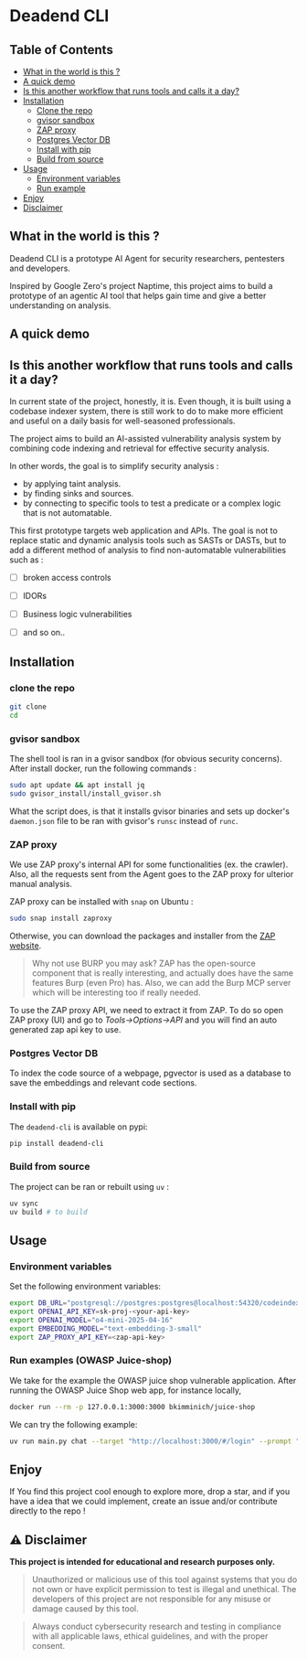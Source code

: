 # Deadend CLI 

## Table of Contents

- [What in the world is this ?](#what-in-the-world-is-this-)
- [A quick demo](#a-quick-demo)
- [Is this another workflow that runs tools and calls it a day?](#is-this-another-workflow-that-runs-tools-and-calls-it-a-day)
- [Installation](#installation)
  - [Clone the repo](#clone-the-repo)
  - [gvisor sandbox](#gvisor-sandbox)
  - [ZAP proxy](#zap-proxy)
  - [Postgres Vector DB](#postgres-vector-db)
  - [Install with pip](#install-with-pip)
  - [Build from source](#build-from-source)
- [Usage](#usage)
  - [Environment variables](#environment-variables)
  - [Run example](#run-examples-owasp-juice-shop)
- [Enjoy](#enjoy)
- [Disclaimer](#️-disclaimer)

## What in the world is this ? 
Deadend CLI is a prototype AI Agent for security researchers, pentesters and developers. 

Inspired by Google Zero's project Naptime, this project aims to build a prototype of an agentic AI tool that helps gain time and give a better understanding on analysis.

## A quick demo 



## Is this another workflow that runs tools and calls it a day? 
In current state of the project, honestly, it is. Even though, it is built using a codebase indexer system, there is still work to do to make more efficient and useful on a daily basis for well-seasoned professionals. 

The project aims to build an AI-assisted vulnerability analysis system by combining code indexing and retrieval for effective security analysis. 

In other words, the goal is to simplify security analysis :
- by applying taint analysis. 
- by finding sinks and sources. 
- by connecting to specific tools to test a predicate or a complex logic that is not automatable.

This first prototype targets web application and APIs. The goal is not to replace static and dynamic analysis tools such as SASTs or DASTs, but to add a different method of analysis to find non-automatable vulnerabilities such as : 
- [ ] broken access controls 
- [ ] IDORs 
- [ ] Business logic vulnerabilities 
- [ ] and so on..


## Installation 

### clone the repo

```bash
git clone 
cd 
```

### gvisor sandbox 
The shell tool is ran in a gvisor sandbox (for obvious security concerns). 
After install docker, run the following commands : 

```bash
sudo apt update && apt install jq 
sudo gvisor_install/install_gvisor.sh
```

What the script does, is that it installs gvisor binaries and sets up docker's `daemon.json` file to be ran with gvisor's `runsc` instead of `runc`.  

### ZAP proxy 
We use ZAP proxy's internal API for some functionalities (ex. the crawler). Also, all the requests sent from the Agent goes to the ZAP proxy for ulterior manual analysis. 

ZAP proxy can be installed with `snap` on Ubuntu : 
```bash
sudo snap install zaproxy
``` 

Otherwise, you can download the packages and installer from the [ZAP website](https://www.zaproxy.org/download/).

> Why not use BURP you may ask? ZAP has the open-source component that is really interesting, and actually does have the same features Burp (even Pro) has. Also, we can add the Burp MCP server which will be interesting too if really needed.

To use the ZAP proxy API, we need to extract it from ZAP. 
To do so open ZAP proxy (UI) and go to *Tools->Options->API* and you will find an auto generated zap api key to use. 

### Postgres Vector DB 
To index the code source of a webpage, pgvector is used as a database to save the embeddings and relevant code sections. 


### Install with pip
The `deadend-cli` is available on pypi:
```bash
pip install deadend-cli
```

### Build from source 
The project can be ran or rebuilt using `uv` :
```bash
uv sync 
uv build # to build 
```


## Usage 
### Environment variables
Set the following environment variables:
```bash
export DB_URL="postgresql://postgres:postgres@localhost:54320/codeindexerdb" # when running locally 
export OPENAI_API_KEY=sk-proj-<your-api-key>
export OPENAI_MODEL="o4-mini-2025-04-16"
export EMBEDDING_MODEL="text-embedding-3-small"
export ZAP_PROXY_API_KEY=<zap-api-key>
```

### Run examples (OWASP Juice-shop)
We take for the example the OWASP juice shop vulnerable application. 
After running the OWASP Juice Shop web app, for instance locally, 
```bash
docker run --rm -p 127.0.0.1:3000:3000 bkimminich/juice-shop
```

We can try the following example:
```bash
uv run main.py chat --target "http://localhost:3000/#/login" --prompt "extract the login endpoint and test for a sql injection" # To run directly 
```


## Enjoy
If You find this project cool enough to explore more, drop a star, and if you have a idea that we could implement, create an issue and/or contribute directly to the repo ! 

## ⚠️ Disclaimer

**This project is intended for educational and research purposes only.**

> Unauthorized or malicious use of this tool against systems that you do not own or have explicit permission to test is illegal and unethical. The developers of this project are not responsible for any misuse or damage caused by this tool.

> Always conduct cybersecurity research and testing in compliance with all applicable laws, ethical guidelines, and with the proper consent.